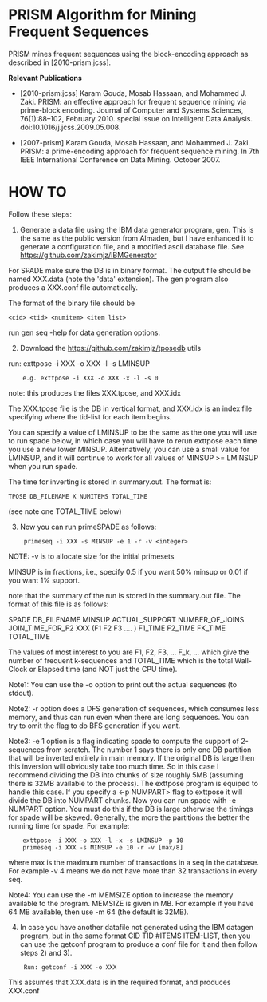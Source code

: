 # PRISM Algorithm for Mining Frequent Sequences

PRISM mines frequent sequences using the block-encoding approach as 
described in [2010-prism:jcss].

**Relevant Publications**

* [2010-prism:jcss] Karam Gouda, Mosab Hassaan, and Mohammed J. Zaki. PRISM: an effective approach for frequent sequence mining via prime-block encoding. Journal of Computer and Systems Sciences, 76(1):88–102, February 2010. special issue on Intelligent Data Analysis. doi:10.1016/j.jcss.2009.05.008.

* [2007-prism] Karam Gouda, Mosab Hassaan, and Mohammed J. Zaki. PRISM: a prime-encoding approach for frequent sequence mining. In 7th IEEE International Conference on Data Mining. October 2007.

# HOW TO

Follow these steps:

1) Generate a data file using the IBM data generator program,
gen. This is the same as the public version from Almaden, but I have
enhanced it to generate a configuration file, and a modified ascii
database file. See https://github.com/zakimjz/IBMGenerator

For SPADE make sure the DB is in binary format.  The output file
should be named XXX.data (note the 'data' extension). The gen program
also produces a XXX.conf file automatically.

The format of the binary file should be 

    <cid> <tid> <numitem> <item list>

run gen seq -help for data generation options.


2) Download the https://github.com/zakimjz/tposedb utils

run: exttpose -i XXX -o XXX -l -s LMINSUP

        e.g. exttpose -i XXX -o XXX -x -l -s 0 

note: this produces the files XXX.tpose, and XXX.idx

The XXX.tpose file is the DB in vertical format, and
XXX.idx is an index file specifying where the tid-list for each item
begins.

You can specify a value of LMINSUP to be the same as the one you will use to 
run spade below, in which case you will have to rerun exttpose each time you 
use a new lower MINSUP. Alternatively, you can use a small value for LMINSUP, 
and it will continue to work for all values of MINSUP >= LMINSUP when you
run spade.

The time for inverting is stored in summary.out. The format is:

    TPOSE DB_FILENAME X NUMITEMS TOTAL_TIME

(see note one TOTAL_TIME below)

3) Now you can run primeSPADE as follows:

        primeseq -i XXX -s MINSUP -e 1 -r -v <integer>

NOTE: -v is to allocate size for the initial primesets

MINSUP is in fractions, i.e., specify 0.5 if you want 50% minsup or
0.01 if you want 1% support.

note that the summary of the run is stored in the summary.out file. The format of this file is as follows:

SPADE DB_FILENAME MINSUP ACTUAL_SUPPORT NUMBER_OF_JOINS JOIN_TIME_FOR_F2
      XXX (F1 F2 F3 .... ) F1_TIME F2_TIME FK_TIME TOTAL_TIME

The values of most interest to you are F1, F2, F3, ... F_k, ... which
give the number of frequent k-sequences and TOTAL_TIME which is the
total Wall-Clock or Elapsed time (and NOT just the CPU time).

Note1: You can use the -o option to print out the actual sequences (to
stdout).  

Note2: -r option does a DFS generation of sequences, which consumes less 
memory, and thus can run even when there are long sequences.
You can try to omit the flag to do BFS generation if you want.

Note3: -e 1 option is a flag indicating spade to compute the support
of 2-sequences from scratch. The number 1 says there is only one DB
partition that will be inverted entirely in main memory. If the
original DB is large then this inversion will obviously take too much
time. So in this case I recommend dividing the DB into chunks of size
roughly 5MB (assuming there is 32MB available to the process). The
exttpose program is equiped to handle this case. If you specify a <-p
NUMPART> flag to exttpose it will divide the DB into NUMPART
chunks. Now you can run spade with -e NUMPART option. You must do this
if the DB is large otherwise the timings for spade will be
skewed. Generally, the more the partitions the better the running time
for spade. For example:        

        exttpose -i XXX -o XXX -l -x -s LMINSUP -p 10
        primeseq -i XXX -s MINSUP -e 10 -r -v [max/8] 

where max is the maximum number of transactions in a seq in the database. For example -v 4 means we do not have more than 32 transactions in every seq.

Note4: You can use the -m MEMSIZE option to increase the memory
available to the program. MEMSIZE is given in MB. For example if you
have 64 MB available, then use -m 64 (the default is 32MB).

4) In case you have another datafile not generated using the IBM datagen program, but in the same format CID TID #ITEMS ITEM-LIST, then you can use the getconf program to produce a conf file for it and then follow steps 2) and 3).

        Run: getconf -i XXX -o XXX

This assumes that XXX.data is in the required format, and produces XXX.conf

